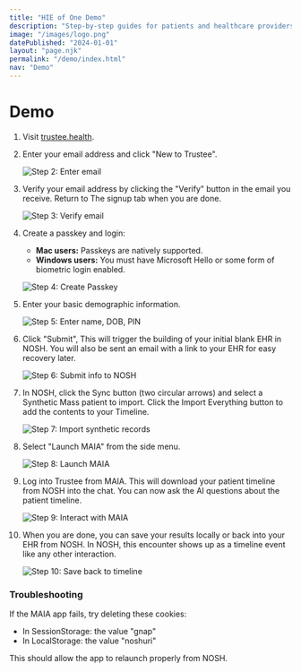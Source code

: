 ```yaml
---
title: "HIE of One Demo"
description: "Step-by-step guides for patients and healthcare providers to test the HIE of One open-source, patient-controlled EHR system. Experience the integration of AI-assisted health data management in a decentralized framework."
image: "/images/logo.png"
datePublished: "2024-01-01"
layout: "page.njk"
permalink: "/demo/index.html"
nav: "Demo"
---
```


# Demo

1. Visit <a href="https://trustee.health" target="_blank">trustee.health</a>.

2. Enter your email address and click "New to Trustee".

   ![Step 2: Enter email](/images/screenshot-001.gif)

3. Verify your email address by clicking the "Verify" button in the email you receive. Return to The signup tab when you are done.

   ![Step 3: Verify email](/images/screenshot-002.gif)

4. Create a passkey and login:

   - **Mac users:** Passkeys are natively supported.
   - **Windows users:** You must have Microsoft Hello or some form of biometric login enabled.

   ![Step 4: Create Passkey](/images/screenshot-003.gif)

5. Enter your basic demographic information.

   ![Step 5: Enter name, DOB, PIN](/images/screenshot-006.gif)

6. Click "Submit", This will trigger the building of your initial blank EHR in NOSH.
   You will also be sent an email with a link to your EHR for easy recovery later.

   ![Step 6: Submit info to NOSH](/images/screenshot-007.gif)

7. In NOSH, click the Sync button (two circular arrows) and select a Synthetic Mass patient to import. Click the Import Everything button to add the contents to your Timeline.

   ![Step 7: Import synthetic records](/images/screenshot-008.gif)

8. Select "Launch MAIA" from the side menu.

   ![Step 8: Launch MAIA](/images/screenshot-009.gif)

9. Log into Trustee from MAIA. This will download your patient timeline from NOSH into the chat. You can now ask the AI questions about the patient timeline.

   ![Step 9: Interact with MAIA](/images/screenshot-010.gif)

10. When you are done, you can save your results locally or back into your EHR from NOSH. In NOSH, this encounter shows up as a timeline event like any other interaction.

    ![Step 10: Save back to timeline](/images/screenshot-011.gif)

### Troubleshooting

If the MAIA app fails, try deleting these cookies:

- In SessionStorage: the value "gnap"
- In LocalStorage: the value "noshuri"

This should allow the app to relaunch properly from NOSH.
